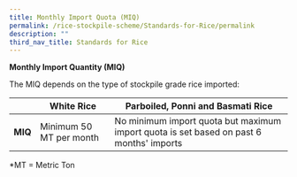 ```yaml
---
title: Monthly Import Quota (MIQ)
permalink: /rice-stockpile-scheme/Standards-for-Rice/permalink
description: ""
third_nav_title: Standards for Rice
---
```

**Monthly Import Quantity (MIQ)**

The MIQ depends on the type of stockpile grade rice imported:


|  | White Rice | Parboiled, Ponni and Basmati Rice |
| -------- | -------- | -------- |
| **MIQ** | Minimum 50 MT per month   | No minimum import quota but maximum import quota is set based on past 6 months' imports  |

*MT = Metric Ton

